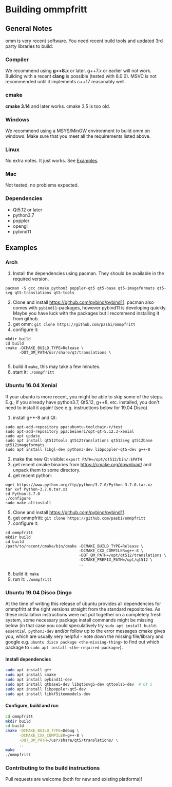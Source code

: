 # Building ommpfritt

## General Notes

omm is very recent software. You need recent build tools and updated 3rd party libraries to build:

### Compiler
We recommend using **g++8.x** or later. g++7.x or earlier will not work.
Building with a recent **clang** is possible (tested with 8.0.0).
MSVC is not recommended until it implements c++17 reasonably well.

### cmake
**cmake 3.14** and later works. cmake 3.5 is too old.

### Windows
We recommend using a MSYS/MinGW environment to build omm on windows. Make sure that you meet all the requirements listed above.

### Linux
No extra notes. It just works. See [Examples](#examples).

### Mac
Not tested, no problems expected.

### Dependencies

 - Qt5.12 or later
 - python3.7
 - poppler
 - opengl
 - pybind11

## Examples

### Arch

1. Install the dependencies using pacman. They should be available in the required version.

```
pacman -S gcc cmake python3 poppler-qt5 qt5-base qt5-imageformats qt5-svg qt5-translations qt5-tools
```

2. Clone and install https://github.com/pybind/pybind11. pacman also comes with `pybind11`-packages, however pybind11 is developing quickly. Maybe you have luck with the packages but I recommend installing it from github.
3. get omm: `git clone https://github.com/pasbi/ommpfritt`
4. configure it:

```
mkdir build
cd build
cmake -DCMAKE_BUILD_TYPE=Release \
      -DQT_QM_PATH/usr/share/qt/translations \
      ..
```

5. build it `make`, this may take a few minutes.
6. start it: `./ommpfritt`

### Ubuntu 16.04 Xenial

If your ubuntu is more recent, you might be able to skip some of the steps. E.g., if you already have python3.7, Qt5.12, g++8, etc. installed, you don't need to install it again! (see e.g. instructions below for 19.04 Disco)

1. install g++-8 and Qt:
```
sudo apt-add-repository ppa:ubuntu-toolchain-r/test
sudo apt-add-repository ppa:beineri/opt-qt-5.12.3-xenial
sudo apt update
sudo apt install qt512tools qt512translations qt512svg qt512base qt512imageformats
sudo apt install libgl-dev python3-dev libpoppler-qt5-dev g++-8
```

2. make the new Qt visible: `export PATH=/opt/qt512/bin/:$PATH`
3. get recent cmake binaries from https://cmake.org/download/ and unpack them to some directory.
4. get recent python:
```
wget https://www.python.org/ftp/python/3.7.0/Python-3.7.0.tar.xz
tar xvf Python-3.7.0.tar.xz
cd Python-3.7.0
./configure
sudo make altinstall
```
5. Clone and install https://github.com/pybind/pybind11.
6. get ommpfritt: `git clone https://github.com/pasbi/ommpfritt`
7. configure it:
```
cd ommpfritt
mkdir build
cd build
/path/to/recent/cmake/bin/cmake -DCMAKE_BUILD_TYPE=Release \
                                -DCMAKE_CXX_COMPILER=g++-8 \
                                -DQT_QM_PATH=/opt/qt512/translations \
                                -DCMAKE_PREFIX_PATH=/opt/qt512 \
                                ..
```
8. build it: `make`
9. run it: `./ommpfritt`

### Ubuntu 19.04 Disco Dingo

At the time of writing this release of ubuntu provides all dependencies for
ommpfritt at the right versions straight from the standard repositories.
As these installation instructions were not put together on a completely fresh
system, some necessary package install commands might be missing below (in that case
you could speculatively try `sudo apt install build-essential python3-dev` and/or follow up to the error messages cmake gives you, which are usually very helpful - note down the missing file/library and google e.g. `ubuntu disco package <the-missing-thing>` to find out which package to `sudo apt install <the-required-package>`).

#### Install dependencies

```bash
sudo apt install g++
sudo apt install cmake
sudo apt install pybind11-dev
sudo apt install qtbase5-dev libqt5svg5-dev qttools5-dev  # Qt 5
sudo apt install libpoppler-qt5-dev
sudo apt install libkf5itemmodels-dev
```

#### Configure, build and run

```bash
cd ommpfritt
mkdir build
cd build
cmake -DCMAKE_BUILD_TYPE=Debug \
      -DCMAKE_CXX_COMPILER=g++-8 \
      -DQT_QM_PATH=/usr/share/qt5/translations/ \
      ..
make
./ommpfritt
```

### Contributing to the build instructions

Pull requests are welcome (both for new and existing platforms)!
